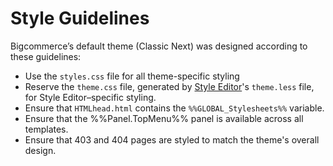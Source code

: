 # <span class="jumptarget"> Style Guidelines </span>

Bigcommerce’s default theme (Classic Next) was designed according to these guidelines:

*   Use the `styles.css` file for all theme-specific styling
*   Reserve the `theme.css` file, generated by [Style Editor](/themes/blueprint/style-editor)'s `theme.less` file, for Style Editor–specific styling.
*   Ensure that `HTMLhead.html` contains the `%%GLOBAL_Stylesheets%%` variable.
*   Ensure that the %%Panel.TopMenu%% panel is available across all templates.
*   Ensure that 403 and 404 pages are styled to match the theme's overall design.
